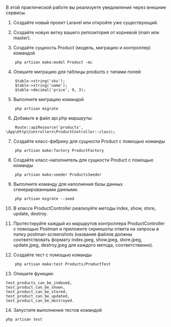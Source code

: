 В этой практической работе вы реализуете уведомления через внешние сервисы.

1. Создайте новый проект Laravel или откройте уже существующий.

2. Создайте новую ветку вашего репозитория от корневой (main или master).

3. Создайте сущность Product (модель, миграцию и контроллер) командой 
```
    php artisan make:model Product -mc
```

4. Опишите миграцию для таблицы products c типами полей:

```
    $table->string('sku');
    $table->string('name');
    $table->decimal('price', 9, 3);
```

5. Выполните миграцию командой 
```
    php artisan migrate
```

6. Добавьте в файл api.php маршруты:
```
    Route::apiResource('products',  \App\Http\Controllers\ProductController::class);
```
7. Создайте класс-фабрику для сущности Product c помощью команды 
```
    php artisan make:factory ProductFactory
```

8. Создайте класс-наполнитель для сущности Product c помощью команды 
```
    php artisan make:seeder ProductsSeeder
```

9. Выполните команду для наполнения базы данных сгенерированными данными.
```
    php artisan migrate --seed 
```
    

10. В классе ProductController реализуйте методы index, show, store, update, destroy.

11. Протестируйте каждый из маршрутов контроллера ProductController с помощью Postman и приложите скриншоты ответа на запросы в папку postman-screenshots (названия файлов должны соответствовать формату index.jpeg, show.jpeg, store.jpeg, update.jpeg, destroy.jpeg для каждого метода, соответственно).

12. Создайте тест c помощью команды 
```
    php artisan make:test Products/ProductTest
```

13. Опишите функции:

```
test_products_can_be_indexed,
test_product_can_be_shown,
test_product_can_be_stored,
test_product_can_be_updated,
test_product_can_be_destroyed.
```

14. Запустите выполнение тестов командой 
```
php artisan test
```